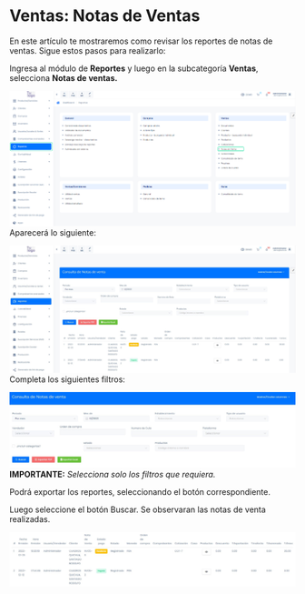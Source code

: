 # Ventas: Notas de Ventas

En este artículo te mostraremos como revisar los reportes de notas de ventas. Sigue estos pasos para realizarlo:

Ingresa al módulo de **Reportes** y luego en la subcategoría **Ventas**, selecciona **Notas de ventas.**

![Alt text](img/Ventas_Notas_de_Ventas_01.jpg)
Aparecerá lo siguiente:

![Alt text](img/Ventas_Notas_de_Ventas_02.jpg)
Completa los siguientes filtros:

![Alt text](img/Ventas_Notas_de_Ventas_03.jpg)
**IMPORTANTE:** _Selecciona solo los filtros que requiera._

Podrá exportar los reportes, seleccionando el botón correspondiente.

Luego seleccione el botón Buscar. Se observaran las notas de venta realizadas.

![Alt text](img/Ventas_Notas_de_Ventas_04.jpg)